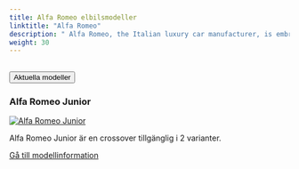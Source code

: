 ```yaml
---
title: Alfa Romeo elbilsmodeller
linktitle: "Alfa Romeo"
description: " Alfa Romeo, the Italian luxury car manufacturer, is embracing electrification with a clear strategy. By 2027, Alfa Romeo plans to transform its lineup to be fully electric."
weight: 30
---
```

<!-- markdownlint-disable MD033 -->
<!-- markdownlint-disable MD010 -->


<div class="accordion" id="accordionPanelsStayOpenExample">
    <div class="accordion-item">
        <h2 class="accordion-header">
            <button class="accordion-button" type="button" data-bs-toggle="collapse" data-bs-target="#panelsStayOpen-collapseOne" aria-expanded="true" aria-controls="panelsStayOpen-collapseOne">
                        Aktuella modeller
            </button>
        </h2>
        <div id="panelsStayOpen-collapseOne" class="accordion-collapse collapse show">
            <div class="accordion-body">
    <div class="container p-3 mb-4 bg-body-tertiary rounded border">
        <h3>Alfa Romeo Junior</h3>
        <div class="row">
            <div class="col col-12 col-md-6">
                <a href="junior">
                    <img src="https://media.evkx.net/multimedia/models/alfa_romeo/junior/junior_veloce/main_1_st.jpg" class="img-fluid" alt="Alfa Romeo Junior" >
                </a>
            </div>
            <div class="col col-12 col-md-6"><p>
Alfa Romeo Junior är en crossover tillgänglig i 2 varianter.
</p>
	<a href="junior/" class="btn btn-outline-primary" role="button">Gå till modellinformation</a>
		</div>
	</div>
</div>
        </div>
    </div>
</div></div>

